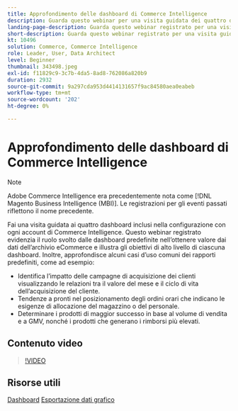 ```yaml
---
title: Approfondimento delle dashboard di Commerce Intelligence
description: Guarda questo webinar per una visita guidata dei quattro dashboard inclusi nella configurazione con ogni account Commerce Intelligence.
landing-page-description: Guarda questo webinar registrato per una visita guidata dei quattro dashboard inclusi nella configurazione con ogni account Commerce Intelligence.
short-description: Guarda questo webinar registrato per una visita guidata dei quattro dashboard inclusi nella configurazione con ogni account Commerce Intelligence.
kt: 10496
solution: Commerce, Commerce Intelligence
role: Leader, User, Data Architect
level: Beginner
thumbnail: 343498.jpeg
exl-id: f11829c9-3c7b-4da5-8ad8-762086a820b9
duration: 2932
source-git-commit: 9a297cda953d4414131657f9ac84580aea0eabeb
workflow-type: tm+mt
source-wordcount: '202'
ht-degree: 0%

---
```


# Approfondimento delle dashboard di Commerce Intelligence

>[!NOTE]
>
>Adobe Commerce Intelligence era precedentemente nota come [!DNL Magento Business Intelligence (MBI)]. Le registrazioni per gli eventi passati riflettono il nome precedente.

Fai una visita guidata ai quattro dashboard inclusi nella configurazione con ogni account di Commerce Intelligence. Questo webinar registrato evidenzia il ruolo svolto dalle dashboard predefinite nell’ottenere valore dai dati dell’archivio eCommerce e illustra gli obiettivi di alto livello di ciascuna dashboard. Inoltre, approfondisce alcuni casi d’uso comuni dei rapporti predefiniti, come ad esempio:

- Identifica l’impatto delle campagne di acquisizione dei clienti visualizzando le relazioni tra il valore del mese e il ciclo di vita dell’acquisizione del cliente.
- Tendenze a pronti nel posizionamento degli ordini orari che indicano le esigenze di allocazione del magazzino o del personale.
- Determinare i prodotti di maggior successo in base al volume di vendita e a GMV, nonché i prodotti che generano i rimborsi più elevati.

## Contenuto video

>[!VIDEO](https://video.tv.adobe.com/v/343498?quality=12&learn=on)

## Risorse utili

[Dashboard](https://experienceleague.adobe.com/docs/commerce-business-intelligence/mbi/build/dashboards/ess-dashboards.html)
[Esportazione dati grafico](https://experienceleague.adobe.com/docs/commerce-business-intelligence/mbi/build/share/exp-chart-dash.html)

